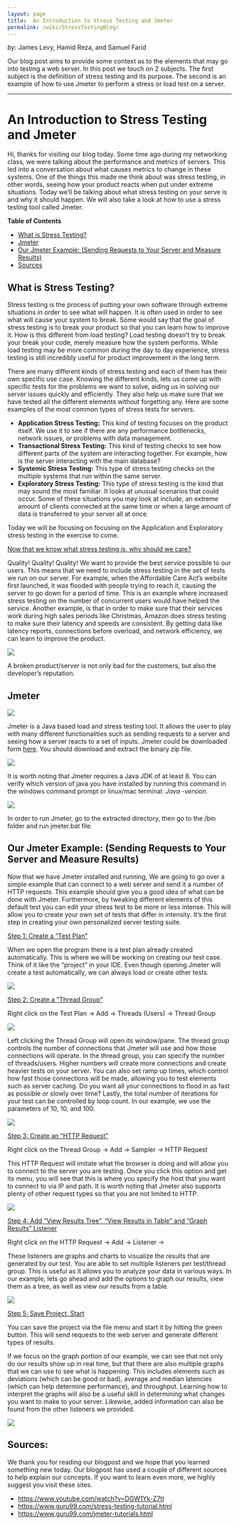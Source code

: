 ```yaml
---
layout: page
title:  An Introduction to Stress Testing and Jmeter
permalink: /wiki/StressTestingBlog/
---
```


*by:* James Levy, Hamid Reza, and Samuel Farid


Our blog post aims to provide some context as to the elements that may go into testing a web server. In this post we touch on 2 subjects. The first subject is the definition of stress testing and its purpose. The second is an example of how to use Jmeter to perform a stress or load test on a server.

---

# An Introduction to Stress Testing and Jmeter 
Hi, thanks for visiting our blog today. Some time ago during my networking class, we were talking about the performance and metrics of servers. This led into a conversation about what causes metrics to change in these systems. One of the things this made me think about was stress testing, in other words, seeing how your product reacts when put under extreme situations. Today we’ll be talking about what stress testing on your serve is and why it should happen. We will also take a look at how to use a stress testing tool called Jmeter.

**Table of Contents**

* [What is Stress Testing?](#introduction)
* [Jmeter](#jmeter)
* [Our Jmeter Example: (Sending Requests to Your Server and Measure Results)](#example)
* [Sources](#sources)



## What is Stress Testing? <a name="introduction"></a>
Stress testing is the process of putting your own software through extreme situations in order to see what will happen. It is often used in order to see what will cause your system to break. Some would say that the goal of stress testing is to break your product so that you can learn how to improve it. How is this different from load testing? Load testing doesn’t try to break your break your code, merely measure how the system performs. While load testing may be more common during the day to day experience, stress testing is still incredibly useful for product improvement in the long term.

There are  many different kinds of stress testing and each of them has their own specific use case. Knowing the different kinds, lets us come up with specific tests for the problems we want to solve, aiding us in solving our server issues quickly and efficiently. They also help us make sure that we have tested all the different elements without forgetting any. Here are some examples of the most common types of stress tests for servers.
* <b>Application Stress Testing:</b> This kind of testing focuses on the product itself. We use it to see if there are any performance bottlenecks, network issues, or problems with data management. 
* **Transactional Stress Testing:** This kind of testing checks to see how different parts of the system are interacting together. For example, how is the server interacting with the main database?
* **Systemic Stress Testing:** This type of stress testing checks on the multiple systems that run within the same server. 
* **Exploratory Stress Testing:** This type of stress testing is the kind that may sound the most familiar. It looks at unusual scenarios that could occur. Some of these situations you may look at include, an extreme amount of clients connected at the same time or when a large amount of data is transferred to your server all at once. 

Today we will be focusing on focusing on the Application and Exploratory stress testing in the exercise to come. 

<u>Now that we know what stress testing is, why should we care?</u>

Quality! Quality! Quality! We want to provide the best service possible to our users. This means that we need to include stress testing in the set of tests we run on our server. For example, when the Affordable Care Act’s website first launched, it was flooded with people trying to reach it, causing the server to go down for a period of time. This is an example where increased stress testing on the number of concurrent users would have helped the service. Another example, is that in order to make sure that their services work during high sales periods like Christmas, Amazon does stress testing to make sure their latency and speeds are consistent. By getting data like latency reports, connections before overload, and network efficiency, we can learn to improve the product. 

![](stress-funny.jpg)

A broken product/server is not only bad for the customers, but also the developer’s reputation.

## Jmeter<a name="jmeter"></a> 
![](stress-j.png)

Jmeter is a Java based load and stress testing tool. It allows the user to play with many different functionalities such as sending requests to a server and seeing how a server reacts to a set of inputs. Jmeter could be downloaded form [here]( https://jmeter.apache.org/download_jmeter.cgi). You should download and extract the binary zip file.

![](stress-2.jpg)

It is worth noting that Jmeter requires a Java JDK of at least 8. You can verify which version of java you have installed by running this command in the windows command prompt or linux/mac terminal: *Java -version.*

![](stress-1.jpg)

In order to run Jmeter, go to the extracted directory,  then go to the /bin  folder and run jmeter.bat file.

## Our Jmeter Example: (Sending Requests to Your Server and Measure Results)<a name="example"></a>
Now that we have Jmeter installed and running, We are going to go over a simple example that can connect to a web server and send it a number of HTTP requests. This example should give you a good idea of what can be done with Jmeter. Furthermore, by tweaking different elements of this default test you can edit your stress test to be more or less intense. This will allow you to create your own set of tests that differ in intensity. It’s the first step in creating your own personalized server testing suite.

<u>Step 1: Create a “Test Plan”</u>

When we open the program there is a test plan already created automatically. This is where we will be working on creating our test case. Think of it like the “project” in your IDE. Even though opening Jmeter will create a test automatically, we can always load or create other tests.

![](stress-3.jpg)

<u>Step 2: Create a “Thread Group”</u>

Right click on the Test Plan → Add → Threads (Users) → Thread Group

![](stress-4.jpg)

Left clicking the Thread Group will open its window/pane. The thread group controls the number of connections that Jmeter will use and how those connections will operate. In the thread group, you can specify the number of threads/users. Higher numbers will create more connections and create heavier tests on your server. You can also set ramp up times, which control how fast those connections will be made, allowing you to test elements such as server caching. Do you want all your connections to flood in as fast as possible or slowly over time? Lastly, the total number of iterations for your test can be controlled by loop count. In our example, we use the parameters of 10, 10, and 100. 

![](stress-5.jpg)

<u>Step 3: Create an “HTTP Request”</u>

Right click on the Thread Group → Add → Sampler → HTTP Request

This HTTP Request will imitate what the browser is doing and will allow you to connect to the server you are testing. Once you click this option and get its menu, you will see that this is where you specify the host that you want to connect to via IP and path. It is worth noting that Jmeter also supports plenty of other request types so that you are not limited to HTTP. 

![](stress-6.jpg)

<u>Step 4: Add “View Results Tree”, “View Results in Table” and “Graph Results” Listener</u>

Right click on the HTTP Request → Add → Listener →

These listeners are graphs and charts to visualize the results that are generated by our test. You are able to set multiple listeners per test/thread group. This is useful as it allows you to analyze your data in various ways. In our example, lets go ahead and add the options to graph our results, view them as a tree, as well as view our results from a table. 

![](stress-7.jpg)

<u>Step 5: Save Project, Start</u>

You can save the project via the file menu and start it by hitting the green button. This will send requests to the web server and generate different types of results. 

If we focus on the graph portion of our example, we can see that not only do our results show up in real time, but that there are also multiple graphs that we can use to see what is happening. This includes elements such as deviations (which can be good or bad), average and median latencies (which can help determine performance), and throughput. Learning how to interpret the graphs will also be a useful skill in determining what changes you want to make to your server. Likewise, added information can also be found from the other listeners we provided. 

![](stress-8.jpg)

## Sources:<a name="soruces"></a> 

We thank you for reading our blogpost and we hope that you learned something new today. Our blogpost has used a couple of different sources to help explain our concepts. If you want to learn even more, we highly suggest you visit these sites.
* https://www.youtube.com/watch?v=DGW1Yk-Z7tI
* https://www.guru99.com/stress-testing-tutorial.html
* https://www.guru99.com/jmeter-tutorials.html




